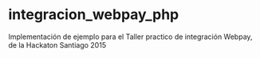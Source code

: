 # integracion_webpay_php
Implementación de ejemplo para el Taller practico de integración Webpay, de la Hackaton Santiago 2015
